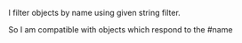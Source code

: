 I filter objects by name using given string filter.

So I am compatible with objects which respond to the #name